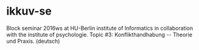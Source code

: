 # ikkuv-se
Block seminar 2016ws at HU-Berlin institute of Informatics in collaboration with the institute of psychologie. Topic #3: Konflikthandhabung -- Theorie und Praxis. (deutsch)
